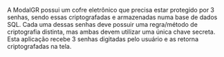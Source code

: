 A ModalGR possui um cofre eletrônico que precisa estar protegido por 3 senhas, sendo
essas criptografadas e armazenadas numa base de dados SQL. Cada uma dessas senhas deve
possuir uma regra/método de criptografia distinta, mas ambas devem utilizar uma única
chave secreta. Esta aplicação recebe 3 senhas digitadas pelo usuário e as retorna
criptografadas na tela.

